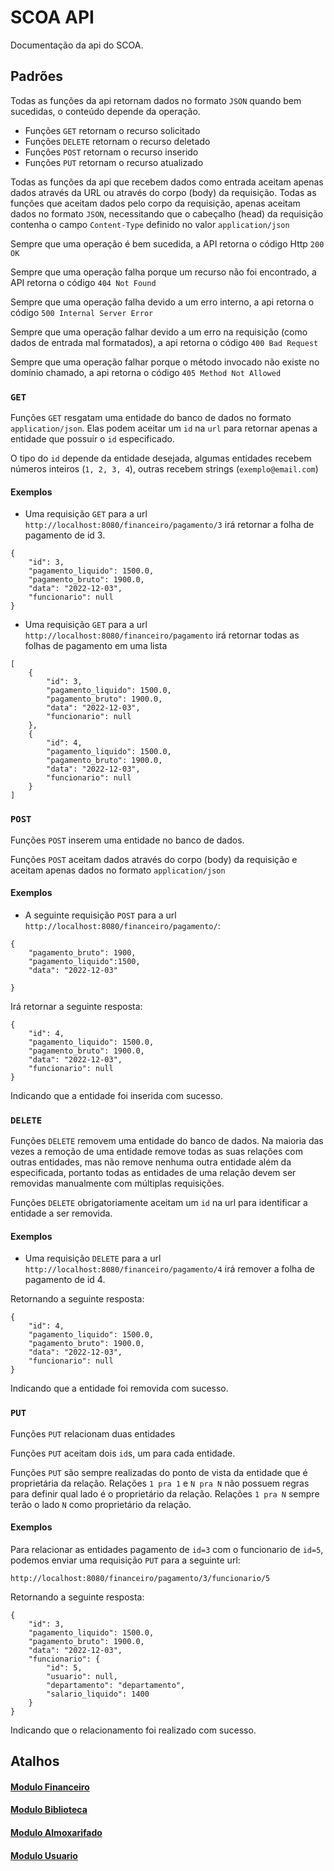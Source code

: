 # SCOA API
Documentação da api do SCOA.

## Padrões

Todas as funções da api retornam dados no formato `JSON` quando bem sucedidas, o conteúdo depende da operação.

- Funções `GET` retornam o recurso solicitado
- Funções `DELETE` retornam o recurso deletado
- Funções `POST` retornam o recurso inserido
- Funções `PUT` retornam o recurso atualizado

Todas as funções da api que recebem dados como entrada aceitam apenas dados através da URL ou através do corpo (body) da requisição. Todas as funções que aceitam dados pelo corpo da requisição, apenas aceitam dados no formato `JSON`, necessitando que o cabeçalho (head) da requisição contenha o campo `Content-Type` definido no valor `application/json`


Sempre que uma operação é bem sucedida, a API retorna o código Http `200 OK`

Sempre que uma operação falha porque um recurso não foi encontrado, a API retorna o código `404 Not Found` 

Sempre que uma operação falha devido a um erro interno, a api retorna o código `500 Internal Server Error`

Sempre que uma operação falhar devido a um erro na requisição (como dados de entrada mal formatados), a api retorna o código `400 Bad Request`

Sempre que uma operação falhar porque o método invocado não existe no domínio chamado, a api retorna o código `405 Method Not Allowed`

### `GET`
Funções `GET` resgatam uma entidade do banco de dados no formato `application/json`. Elas podem aceitar um `id` na `url` para retornar apenas a entidade que possuir o `id` especificado.

O tipo do `id` depende da entidade desejada, algumas entidades recebem números inteiros (`1, 2, 3, 4`), outras recebem strings (`exemplo@email.com`)

#### Exemplos

- Uma requisição `GET` para a url `http://localhost:8080/financeiro/pagamento/3` irá retornar a folha de pagamento de id 3.

````
{
    "id": 3,
    "pagamento_liquido": 1500.0,
    "pagamento_bruto": 1900.0,
    "data": "2022-12-03",
    "funcionario": null
}

````

- Uma requisição `GET` para a url `http://localhost:8080/financeiro/pagamento` irá retornar todas as folhas de pagamento em uma lista

````
[
    {
        "id": 3,
        "pagamento_liquido": 1500.0,
        "pagamento_bruto": 1900.0,
        "data": "2022-12-03",
        "funcionario": null
    },
    {
        "id": 4,
        "pagamento_liquido": 1500.0,
        "pagamento_bruto": 1900.0,
        "data": "2022-12-03",
        "funcionario": null
    }
]
````
### `POST`
Funções `POST` inserem uma entidade no banco de dados.

Funções `POST` aceitam dados através do corpo (body) da requisição e aceitam apenas dados no formato `application/json`

#### Exemplos

- A seguinte requisição `POST` para a url `http://localhost:8080/financeiro/pagamento/`:
````
{
    "pagamento_bruto": 1900,
    "pagamento_liquido":1500,
    "data": "2022-12-03"
    
}
````
Irá retornar a seguinte resposta: 
````
{
    "id": 4,
    "pagamento_liquido": 1500.0,
    "pagamento_bruto": 1900.0,
    "data": "2022-12-03",
    "funcionario": null
}
````
Indicando que a entidade foi inserida com sucesso.

### `DELETE`
Funções `DELETE` removem uma entidade do banco de dados.
Na maioria das vezes a remoção de uma entidade remove todas as suas relações com outras entidades, mas não remove nenhuma outra entidade além da especificada, portanto todas as entidades de uma relação devem ser removidas manualmente com múltiplas requisições.

Funções `DELETE` obrigatoriamente aceitam um `id` na url para identificar a entidade a ser removida.

#### Exemplos 
- Uma requisição `DELETE` para a url `http://localhost:8080/financeiro/pagamento/4` irá remover a folha de pagamento de id 4.

Retornando a seguinte resposta:
````
{
    "id": 4,
    "pagamento_liquido": 1500.0,
    "pagamento_bruto": 1900.0,
    "data": "2022-12-03",
    "funcionario": null
}
````
Indicando que a entidade foi removida com sucesso.

### `PUT`
Funções `PUT` relacionam duas entidades

Funções `PUT` aceitam dois `id`s, um para cada entidade.

Funções `PUT` são sempre realizadas do ponto de vista da entidade que é proprietária da relação. Relações `1 pra 1` e `N pra N` não possuem regras para definir qual lado é o proprietário da relação. Relações `1 pra N` sempre terão o lado `N` como proprietário da relação.

#### Exemplos

Para relacionar as entidades pagamento de `id=3` com o funcionario de `id=5`, podemos enviar uma requisição `PUT` para a seguinte url:

```
http://localhost:8080/financeiro/pagamento/3/funcionario/5
```
Retornando a seguinte resposta:
````
{
    "id": 3,
    "pagamento_liquido": 1500.0,
    "pagamento_bruto": 1900.0,
    "data": "2022-12-03",
    "funcionario": {
        "id": 5,
        "usuario": null,
        "departamento": "departamento",
        "salario_liquido": 1400
    }
}
````
Indicando que o relacionamento foi realizado com sucesso.

## Atalhos

#### [Modulo Financeiro](financeiro.md)
#### [Modulo Biblioteca](biblioteca.md)
#### [Modulo Almoxarifado](almoxarifado.md)
#### [Modulo Usuario](usuario.md)